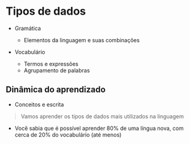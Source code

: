 # Tipos de dados

- Gramática

  - Elementos da linguagem e suas combinações

- Vocabulário
  - Termos e expressões
  - Agrupamento de palabras

## Dinâmica do aprendizado

- Conceitos e escrita

> Vamos aprender os tipos de dados mais utilizados na linguagem

- Você sabia que é possível aprender 80% de uma língua nova, com cerca de 20% do vocabulário (até menos)
